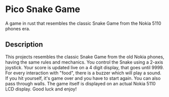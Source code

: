 # Pico Snake Game
A game in rust that resembles the classic Snake Game from the Nokia 5110 phones era.

## Description

This projects resembles the classic Snake Game from the old Nokia phones, having the same rules and mechanics. You control the Snake using a 2-axis joystick. Your score is updated live on a 4 digit display, that goes until 9999. For every interaction with "food", there is a buzzer which will play a sound. If you hit yourself, it's game over and you have to start again. You can also pass through walls. The game itself is displayed on an actual Nokia 5110 LCD display. Good luck and enjoy!
